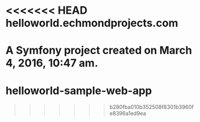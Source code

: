 <<<<<<< HEAD
helloworld.echmondprojects.com
==============================

A Symfony project created on March 4, 2016, 10:47 am.
=======
# helloworld-sample-web-app
>>>>>>> b280fba010b352508f8301b3960fe8396a1ed9ea
